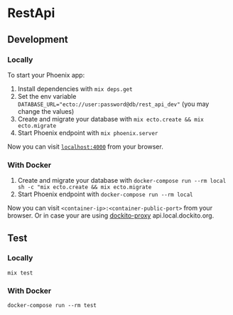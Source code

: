 # RestApi

## Development

### Locally

To start your Phoenix app:

  1. Install dependencies with `mix deps.get`
  1. Set the env variable `DATABASE_URL="ecto://user:password@db/rest_api_dev"` (you may change the values)
  1. Create and migrate your database with `mix ecto.create && mix ecto.migrate`
  1. Start Phoenix endpoint with `mix phoenix.server`

Now you can visit [`localhost:4000`](http://localhost:4000) from your browser.

### With Docker

  1. Create and migrate your database with `docker-compose run --rm local sh -c "mix ecto.create && mix ecto.migrate`
  1. Start Phoenix endpoint with `docker-compose run --rm local`

Now you can visit `<container-ip>:<container-public-port>` from your browser.
Or in case your are using [dockito-proxy](https://github.com/dockito/proxy) api.local.dockito.org.


## Test

### Locally

```shell
mix test
```

### With Docker

```shell
docker-compose run --rm test
```
